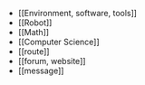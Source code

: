 - [[Environment, software, tools]]
- [[Robot]]
- [[Math]]
- [[Computer Science]]
- [[route]]
- [[forum, website]]
- [[message]]
